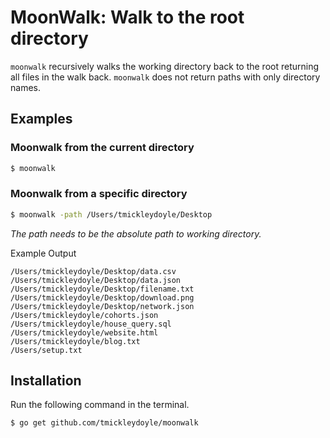 # MoonWalk: Walk to the root directory

`moonwalk` recursively walks the working directory back to the root returning all files in the walk back. `moonwalk` does not return paths with only directory names.

## Examples

### Moonwalk from the current directory

```bash
$ moonwalk
```

### Moonwalk from a specific directory

```bash
$ moonwalk -path /Users/tmickleydoyle/Desktop
```

_The path needs to be the absolute path to working directory._

Example Output

```text
/Users/tmickleydoyle/Desktop/data.csv
/Users/tmickleydoyle/Desktop/data.json
/Users/tmickleydoyle/Desktop/filename.txt
/Users/tmickleydoyle/Desktop/download.png
/Users/tmickleydoyle/Desktop/network.json
/Users/tmickleydoyle/cohorts.json
/Users/tmickleydoyle/house_query.sql
/Users/tmickleydoyle/website.html
/Users/tmickleydoyle/blog.txt
/Users/setup.txt
```

## Installation

Run the following command in the terminal.

```bash
$ go get github.com/tmickleydoyle/moonwalk
```
